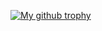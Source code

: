 
[![My github trophy](https://github-profile-trophy.vercel.app/?username=NyanKaungSet&row=1)](https://github.com/ryo-ma/github-profile-trophy)
